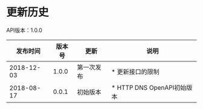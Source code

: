 # 更新历史

API版本：1.0.0

| 发布时间   | 版本号 | 更新       | 说明                       |
| ---------- | ------ | ---------- | -------------------------- |
| 2018-12-03 | 1.0.0  | 第一次发布 | * 更新接口的限制           |
| 2018-08-17 | 0.0.1  | 初始版本   | * HTTP DNS OpenAPI初始版本 |
